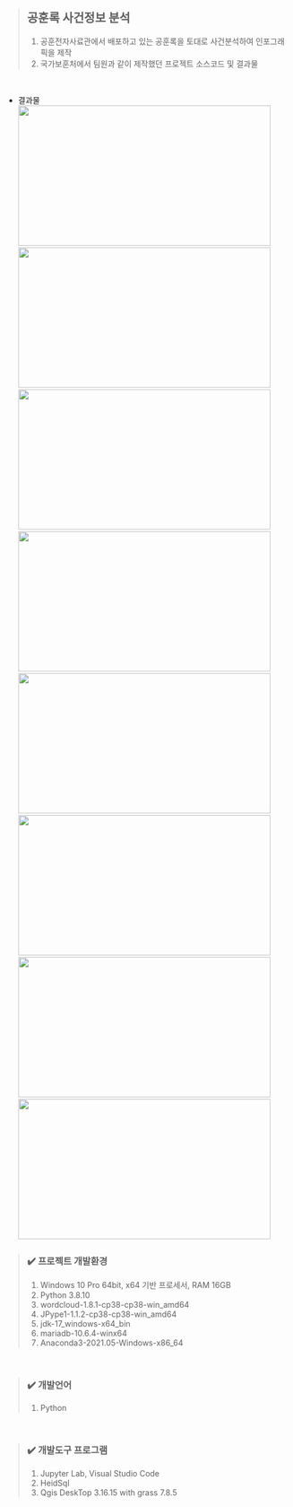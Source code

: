 > ## 공훈록 사건정보 분석
> 1. 공훈전자사료관에서 배포하고 있는 공훈록을 토대로 사건분석하여 인포그래픽을 제작
> 2. 국가보훈처에서 팀원과 같이 제작했던 프로젝트 소스코드 및 결과물
<br/>

* 결과물  
<img src="./img/1장.png" width="450" height="250"> <img src="./img/2장.png" width="450" height="250">
<img src="./img/3장.png" width="450" height="250"> <img src="./img/4장.png" width="450" height="250">
<img src="./img/5장.png" width="450" height="250"> <img src="./img/6장.png" width="450" height="250">
<img src="./img/7장.png" width="450" height="250"> <img src="./img/8장.png" width="450" height="250">


> ### :heavy_check_mark: 프로젝트 개발환경  
> 1. Windows 10 Pro 64bit, x64 기반 프로세서, RAM 16GB  
> 2. Python 3.8.10  
> 3. wordcloud-1.8.1-cp38-cp38-win_amd64  
> 4. JPype1-1.1.2-cp38-cp38-win_amd64  
> 5. jdk-17_windows-x64_bin  
> 6. mariadb-10.6.4-winx64  
> 7. Anaconda3-2021.05-Windows-x86_64  
<br/>

> ### :heavy_check_mark: 개발언어  
> 1. Python
<br/>

> ### :heavy_check_mark: 개발도구 프로그램  
> 1. Jupyter Lab, Visual Studio Code  
> 2. HeidSql  
> 3. Qgis DeskTop 3.16.15 with grass 7.8.5  
